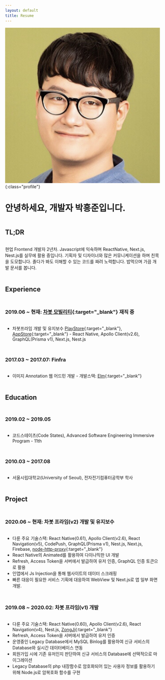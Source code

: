 ```yaml
---
layout: default
title: Resume
---
```


![Profile](/assets/img/profile.jpg){:class="profile"}

# 안녕하세요, 개발자 박흥준입니다.

## TL;DR

현업 Frontend 개발자 2년차. Javascript에 익숙하며 ReactNative, Next.js, Nest.js를 실무에 활용 중입니다. 기획자 및 디자이너와 많은 커뮤니케이션을 하며 친목을 도모합니다. 졸다가 봐도 이해할 수 있는 코드를 짜려 노력합니다. 밥먹으며 가끔 개발 문서를 봅니다.

## Experience

### 2019.06 ~ 현재: [차봇 모빌리티](https://www.chabot.kr/){:target="_blank"} 재직 중

- 차봇프라임 개발 및 유지보수 [PlayStore](https://play.google.com/store/apps/details?id=com.chabotprime&hl=ko&gl=US){:target="_blank"}, [AppStore](https://apps.apple.com/kr/app/%EC%B0%A8%EB%B4%87%ED%94%84%EB%9D%BC%EC%9E%84/id1492427449){:target="_blank"} - React Native, Apollo Client(v2.6), GraphQL(Prisma v1), Next.js, Nest.js

### 2017.03 ~ 2017.07: Finfra

- 이미지 Annotation 웹 어드민 개발 - 개발스택: [Elm](https://elm-lang.org/){:target="_blank"}

## Education

### 2019.02 ~ 2019.05

- 코드스테이츠(Code States), Advanced Software Engineering Immersive Program - 11th

### 2010.03 ~ 2017.08

- 서울시립대학교(University of Seoul), 전자전기컴퓨터공학부 학사

## Project

### 2020.06 ~ 현재: 차봇 프라임(v2) 개발 및 유지보수

- 다룬 주요 기술스택: React Native(0.61), Apollo Client(v2.6), React Navigation(v5), CodePush, GraphQL(Prisma v1), Nest.js, Next.js, Firebase, [node-http-proxy](https://www.npmjs.com/package/http-proxy){:target="_blank"}
- React Native의 Animated를 활용하여 다이나믹한 UI 개발
- Refresh, Access Token을 서버에서 발급하여 유저 인증, GraphQL 인증 토큰으로 활용
- 인앱에서 Js Injection을 통해 웹사이트의 데이터 스크래핑
- 빠른 대응이 필요한 서비스 기획에 대응하여 WebView 및 Next.js로 앱 일부 화면 개발.

### 2019.08 ~ 2020.02: 차봇 프라임(v1) 개발

- 다룬 주요 기술스택: React Native(0.60), Apollo Client(v2.6), React Navigation(v4), Nest.js, [ZongJi](https://www.npmjs.com/package/zongji){:target="_blank"}
- Refresh, Access Token을 서버에서 발급하여 유저 인증
- 운영중인 Legacy Database에서 MySQL Binlog를 활용하여 신규 서비스의 Database와 실시간 데이터베이스 연동
- 회원가입 시에 기존 유저인지 판단하여 신규 서비스의 Database에 선택적으로 마이그레이션
- Legacy Database의 php 내장함수로 암호화되어 있는 사용자 정보를 활용하기 위해 Node.js로 암복호화 함수를 구현

<style>
h2, h3, h4, h5 {
  margin: 3rem 0 2rem;
}

.profile {
    border-radius: 50%;
    width: 18rem;
    margin-bottom: 8rem;
  }

@media (min-width: 720px) {
  .profile {
    position: absolute;
    width: 12rem;
    left: 50vw;
    transform: translateX(calc(-50% + 340px - 6rem - 2rem));
    border-radius: 50%;
  }
}
</style>

<script>
  document.querySelector('header').hidden = true;
</script>
